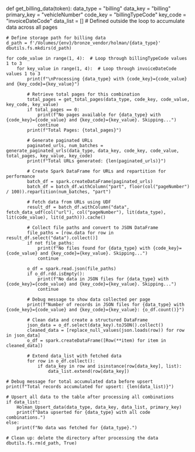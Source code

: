 def get_billing_data(token):
    data_type = "billing"
    data_key = "billing"
    primary_key = "vehicleNumber"
    code_key = "billingTypeCode"
    key_code = "invoiceDateCode"
    data_list = []  # Defined outside the loop to accumulate data across all pages

    # Define storage path for billing data
    d_path = f'/Volumes/{env}/bronze_vendor/holman/{data_type}'
    dbutils.fs.mkdirs(d_path)

    for code_value in range(1, 4):  # Loop through billingTypeCode values 1 to 3
        for key_value in range(1, 4):  # Loop through invoiceDateCode values 1 to 3
            print(f"\nProcessing {data_type} with {code_key}={code_value} and {key_code}={key_value}")

            # Retrieve total pages for this combination
            total_pages = get_total_pages(data_type, code_key, code_value, key_code, key_value)
            if total_pages == 0:
                print(f"No pages available for {data_type} with {code_key}={code_value} and {key_code}={key_value}. Skipping...")
                continue
            print(f"Total Pages: {total_pages}")

            # Generate paginated URLs
            paginated_urls, num_batches = generate_paginated_urls(data_type, data_key, code_key, code_value, total_pages, key_value, key_code)
            print(f"Total URLs generated: {len(paginated_urls)}")

            # Create Spark DataFrame for URLs and repartition for performance
            batch_df = spark.createDataFrame(paginated_urls)
            batch_df = batch_df.withColumn("part", floor(col("pageNumber") / 100)).repartition(num_batches, "part")
            
            # Fetch data from URLs using UDF
            result_df = batch_df.withColumn("data", fetch_data_udf(col("url"), col("pageNumber"), lit(data_type), lit(code_value), lit(d_path))).cache()

            # Collect file paths and convert to JSON DataFrame
            file_paths = [row.data for row in result_df.select("data").collect()]
            if not file_paths:
                print(f"No files found for {data_type} with {code_key}={code_value} and {key_code}={key_value}. Skipping...")
                continue
            
            o_df = spark.read.json(file_paths)
            if o_df.rdd.isEmpty():
                print(f"No data in JSON files for {data_type} with {code_key}={code_value} and {key_code}={key_value}. Skipping...")
                continue

            # Debug message to show data collected per page
            print(f"Number of records in JSON files for {data_type} with {code_key}={code_value} and {key_code}={key_value}: {o_df.count()}")

            # Clean data and create a structured DataFrame
            json_data = o_df.select(data_key).toJSON().collect()
            cleaned_data = [replace_null_values(json.loads(row)) for row in json_data]
            o_df = spark.createDataFrame([Row(**item) for item in cleaned_data])

            # Extend data_list with fetched data
            for row in o_df.collect():
                if data_key in row and isinstance(row[data_key], list):
                    data_list.extend(row[data_key])

    # Debug message for total accumulated data before upsert
    print(f"Total records accumulated for upsert: {len(data_list)}")

    # Upsert all data to the table after processing all combinations
    if data_list:
        Holman_Upsert_data(data_type, data_key, data_list, primary_key)
        print(f"Data upserted for {data_type} with all code combinations.")
    else:
        print(f"No data was fetched for {data_type}.")

    # Clean up: delete the directory after processing the data
    dbutils.fs.rm(d_path, True)
